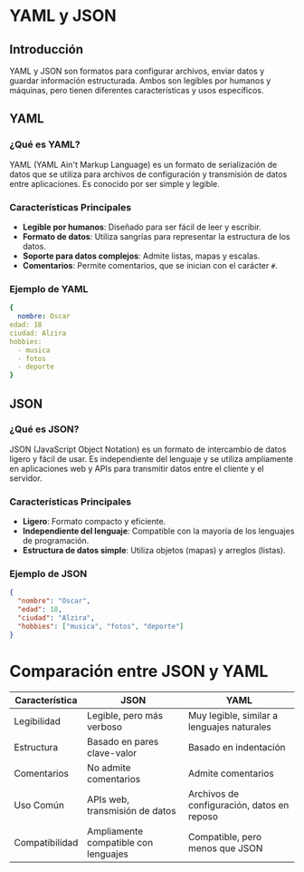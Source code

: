 # YAML y JSON

## Introducción
YAML y JSON son formatos para configurar archivos, enviar datos y guardar información estructurada. Ambos son legibles por humanos y máquinas, pero tienen diferentes características y usos específicos.

## YAML
### ¿Qué es YAML?
YAML (YAML Ain't Markup Language) es un formato de serialización de datos que se utiliza para archivos de configuración y transmisión de datos entre aplicaciones. Es conocido por ser simple y legible.

### Características Principales
- **Legible por humanos**: Diseñado para ser fácil de leer y escribir.
- **Formato de datos**: Utiliza sangrías para representar la estructura de los datos.
- **Soporte para datos complejos**: Admite listas, mapas y escalas.
- **Comentarios**: Permite comentarios, que se inician con el carácter `#`.


### Ejemplo de YAML
```YAML
{
  nombre: Oscar
edad: 18
ciudad: Alzira
hobbies:
  - musica
  - fotos
  - deporte
}
```

## JSON
### ¿Qué es JSON?
JSON (JavaScript Object Notation) es un formato de intercambio de datos ligero y fácil de usar. Es independiente del lenguaje y se utiliza ampliamente en aplicaciones web y APIs para transmitir datos entre el cliente y el servidor.

### Características Principales
- **Ligero**: Formato compacto y eficiente.
- **Independiente del lenguaje**: Compatible con la mayoría de los lenguajes de programación.
- **Estructura de datos simple**: Utiliza objetos (mapas) y arreglos (listas).

### Ejemplo de JSON
```json
{
  "nombre": "Oscar",
  "edad": 18,
  "ciudad": "Alzira",
  "hobbies": ["musica", "fotos", "deporte"]
}
```


# Comparación entre JSON y YAML

| Característica | JSON                              | YAML                                     |
|----------------|-----------------------------------|------------------------------------------|
| Legibilidad    | Legible, pero más verboso         | Muy legible, similar a lenguajes naturales|
| Estructura     | Basado en pares clave-valor       | Basado en indentación                    |
| Comentarios    | No admite comentarios             | Admite comentarios                       |
| Uso Común      | APIs web, transmisión de datos    | Archivos de configuración, datos en reposo|
| Compatibilidad | Ampliamente compatible con lenguajes | Compatible, pero menos que JSON          |

